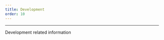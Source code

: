 ```yaml
---
title: Development
order: 10
---
```


*******************************

Development related information